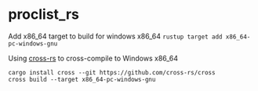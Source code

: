 # proclist_rs

Add x86_64 target to build for windows x86_64
` rustup target add x86_64-pc-windows-gnu `

Using [cross-rs](https://github.com/cross-rs) to cross-compile to Windows x86_64
``` 
cargo install cross --git https://github.com/cross-rs/cross
cross build --target x86_64-pc-windows-gnu
```
